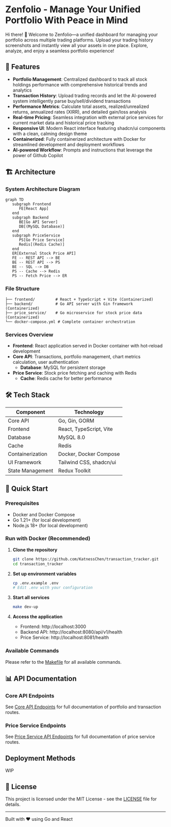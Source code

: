 # Zenfolio - Manage Your Unified Portfolio With Peace in Mind

Hi there! 👋 Welcome to Zenfolio—a unified dashboard for managing your portfolio across multiple trading platforms. Upload your trading history screenshots and instantly view all your assets in one place. Explore, analyze, and enjoy a seamless portfolio experience!

## 🎨 Features

- **Portfolio Management**: Centralized dashboard to track all stock holdings performance with comprehensive historical trends and analytics
- **Transaction History**: Upload trading records and let the AI-powered system intelligently parse buy/sell/dividend transactions
- **Performance Metrics**: Calculate total assets, realized/unrealized returns, annualized rates (XIRR), and detailed gain/loss analysis
- **Real-time Pricing**: Seamless integration with external price services for current market data and historical price tracking
- **Responsive UI**: Modern React interface featuring shadcn/ui components with a clean, calming design theme
- **Containerized**: Fully containerized architecture with Docker for streamlined development and deployment workflows
- **AI-powered Workflow**: Prompts and instructions that leverage the power of Github Copilot

## 🏗️ Architecture

### System Architecture Diagram

```mermaid
graph TD
   subgraph Frontend
      FE[React App]
   end
   subgraph Backend
      BE[Go API Server]
      DB[(MySQL Database)]
   end
   subgraph PriceService
      PS[Go Price Service]
      Redis[(Redis Cache)]
   end
   ER[External Stock Price API]
   FE -- REST API --> BE
   BE -- REST API --> PS
   BE -- SQL --> DB
   PS -- Cache --> Redis
   PS -- Fetch Price --> ER
```

### File Structure

```
├── frontend/         # React + TypeScript + Vite (Containerized)
├── backend/          # Go API server with Gin framework (Containerized)
├── price_service/    # Go microservice for stock price data (Containerized)
└── docker-compose.yml # Complete container orchestration
```

### Services Overview

- **Frontend**: React application served in Docker container with hot-reload development
- **Core API**: Transactions, portfolio management, chart metrics calculation, user authentication
  - **Database**: MySQL for persistent storage
- **Price Service**: Stock price fetching and caching with Redis
  - **Cache**: Redis cache for better performance

## 🛠️ Tech Stack

| Component        | Technology              |
| ---------------- | ----------------------- |
| Core API         | Go, Gin, GORM           |
| Frontend         | React, TypeScript, Vite |
| Database         | MySQL 8.0               |
| Cache            | Redis                   |
| Containerization | Docker, Docker Compose  |
| UI Framework     | Tailwind CSS, shadcn/ui |
| State Management | Redux Toolkit           |

## 🚀 Quick Start

### Prerequisites

- Docker and Docker Compose
- Go 1.21+ (for local development)
- Node.js 18+ (for local development)

### Run with Docker (Recommended)

1. **Clone the repository**

   ```bash
   git clone https://github.com/KatnessChen/transaction_tracker.git
   cd transaction_tracker
   ```

2. **Set up environment variables**

   ```bash
   cp .env.example .env
   # Edit .env with your configuration
   ```

3. **Start all services**

   ```bash
   make dev-up
   ```

4. **Access the application**
   - Frontend: http://localhost:3000
   - Backend API: http://localhost:8080/api/v1/health
   - Price Service: http://localhost:8081/health

### Available Commands

Please refer to the [Makefile](./Makefile) for all available commands.

## 📊 API Documentation

### Core API Endpoints

See [Core API Endpoints](./backend/README.md#api-endpoints) for full documentation of portfolio and transaction routes.

### Price Service Endpoints

See [Price Service API Endpoints](./price_service/README.md#api-endpoints) for full documentation of price service routes.

## Deployment Methods

WIP

## 📝 License

This project is licensed under the MIT License - see the [LICENSE](LICENSE) file for details.

---

Built with ❤️ using Go and React

